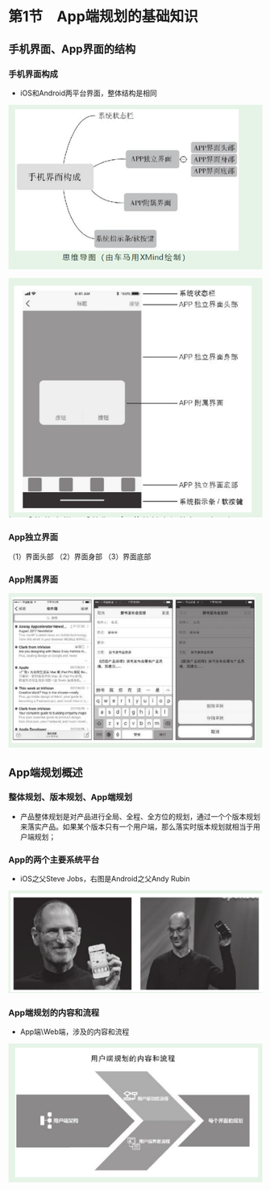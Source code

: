 # 第1节　App端规划的基础知识

## 手机界面、App界面的结构

### 手机界面构成

* iOS和Android两平台界面，整体结构是相同

![image-20200318165559073](image-20200318165559073.png)

![image-20200318170002934](image-20200318170002934.png)

### App独立界面

（1）界面头部
（2）界面身部
（3）界面底部

### App附属界面

![image-20200318170422858](image-20200318170422858.png)

## App端规划概述

### 整体规划、版本规划、App端规划

* 产品整体规划是对产品进行全局、全程、全方位的规划，通过一个个版本规划来落实产品。如果某个版本只有一个用户端，那么落实时版本规划就相当于用户端规划；

### App的两个主要系统平台

* iOS之父Steve Jobs，右图是Android之父Andy Rubin

![image-20200318170739393](image-20200318170739393.png)

### App端规划的内容和流程

* App端\Web端，涉及的内容和流程

![image-20200318170833041](image-20200318170833041.png)

